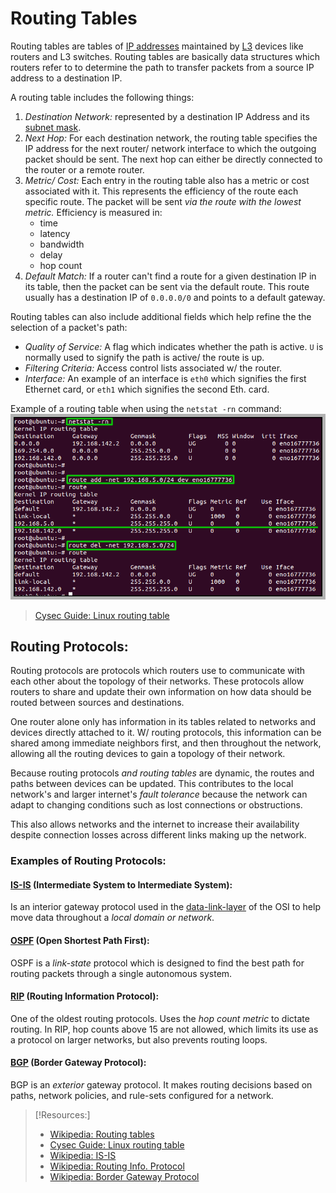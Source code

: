 
# Routing Tables
Routing tables are tables of [IP addresses](networking/OSI/IP-addresses.md) maintained by [L3](/networking/OSI/network-layer.md) devices like routers and L3 switches. Routing tables are basically data structures which routers refer to to determine the path to transfer packets from a source IP address to a destination IP.

A routing table includes the following things:
1. *Destination Network:* represented by a destination IP Address and its [subnet mask](nested-repos/PNPT-study-guide/PEH/networking/subnetting.md).
2. *Next Hop:* For each destination network, the routing table specifies the IP address for the next router/ network interface to which the outgoing packet should be sent. The next hop can either be directly connected to the router or a remote router.
3. *Metric/ Cost:* Each entry in the routing table also has a metric or cost associated with it. This represents the efficiency of the route each specific route. The packet will be sent *via the route with the lowest metric.* Efficiency is measured in: 
	- time
	- latency
	- bandwidth
	- delay
	- hop count
4. *Default Match:* If a router can't find a route for a given destination IP in its table, then the packet can be sent via the default route. This route usually has a destination IP of `0.0.0.0/0` and points to a default gateway.

Routing tables can also include additional fields which help refine the the selection of a packet's path:
- *Quality of Service:* A flag which indicates whether the path is active. `U` is normally used to signify the path is active/ the route is up.
- *Filtering Criteria:* Access control lists associated w/ the router.
- *Interface:* An example of an interface is `eth0` which signifies the first Ethernet card, or `eth1` which signifies the second Eth. card.

Example of a routing table when using the `netstat -rn` command:
![](/networking/networking-pics/routing-table-1.png)
> [Cysec Guide: Linux routing table](https://cysecguide.blogspot.com/2017/12/linux-routing-table.html)
## Routing Protocols: 
Routing protocols are protocols which routers use to communicate with each other about the topology of their networks. These protocols allow routers to share and update their own information on how data should be routed between sources and destinations.

One router alone only has information in its tables related to networks and devices directly attached to it. W/ routing protocols, this information can be shared among immediate neighbors first, and then throughout the network, allowing all the routing devices to gain a topology of their network.

Because routing protocols *and routing tables* are dynamic, the routes and paths between devices can be updated. This contributes to the local network's and larger internet's *fault tolerance* because the network can adapt to changing conditions such as lost connections or obstructions.

This also allows networks and the internet to increase their availability despite connection losses across different links making up the network.
### Examples of Routing Protocols:
#### [IS-IS](/networking/protocols/IS-IS.md) (Intermediate System to Intermediate System): 
Is an interior gateway protocol used in the [data-link-layer](/networking/OSI/data-link-layer.md) of the OSI to help move data throughout a *local domain or network*.
#### [OSPF](/networking/protocols/OSPF.md) (Open Shortest Path First):
OSPF is a *link-state* protocol which is designed to find the best path for routing packets through a single autonomous system.
#### [RIP](/networking/protocols/RIP.md) (Routing Information Protocol):
One of the oldest routing protocols. Uses the *hop count metric* to dictate routing. In RIP, hop counts above 15 are not allowed, which limits its use as a protocol on larger networks, but also prevents routing loops.
#### [BGP](/networking/protocols/BGP.md) (Border Gateway Protocol):
BGP is an *exterior* gateway protocol. It makes routing decisions based on paths, network policies, and rule-sets configured for a network.

> [!Resources:]
> - [Wikipedia: Routing tables](https://en.wikipedia.org/wiki/Routing_table)
> - [Cysec Guide: Linux routing table](https://cysecguide.blogspot.com/2017/12/linux-routing-table.html)
> - [Wikipedia: IS-IS](https://en.wikipedia.org/wiki/IS-IS)
> - [Wikipedia: Routing Info. Protocol](https://en.wikipedia.org/wiki/Routing_Information_Protocol)
> - [Wikipedia: Border Gateway Protocol](https://en.wikipedia.org/wiki/Border_Gateway_Protocol)

